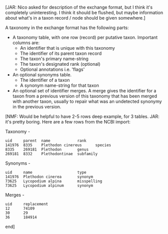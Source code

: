 [JAR: Nico asked for description of the exchange format, but I think
it's completely uninteresting.  I think it should be flushed, but
maybe information about what's in a taxon record / node should be
given somewhere.]

A taxonomy in the exchange format has the following parts:

 * A taxonomy table, with one row (record) per putative taxon.  Important columns are:
     * An identifier that is unique with this taxonomy
     * The identifier of its parent taxon record
     * The taxon's primary name-string
     * The taxon's designated rank (optional)
     * Optional annotations i.e. 'flags'
 * An optional synonyms table.
     * The identifier of a taxon
     * A synonym name-string for that taxon
 * An optional set of identifier merges.  A merge gives the identifier for a 
   taxon from a previous version of this taxonomy 
   that has been merged with another taxon, usually to repair
   what was an undetected synonymy in the previous version.

[NMF: Would be helpful to have 2-5 rows deep example, for 3 tables.
JAR: it's pretty boring.  Here are a few rows from the NCBI import:

Taxonomy -

    uid     parent  name            rank
    141976  8335    Plethodon cinereus      species 
    8335    269181  Plethodon       genus   
    269181  8332    Plethodontinae  subfamily       

Synonyms -

    uid     name                    type
    141976  Plethodon cinerea       synonym 
    73625   Lycopodium alpina       misspelling     
    73625   Lycopodium alpinum      synonym

Merges -

    uid     replacement
    12      74109
    30      29
    36      184914

end]

